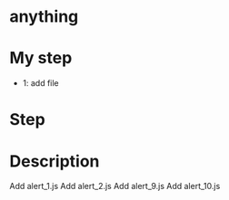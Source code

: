 # anything
# My step
- 1: add file

# Step
# Description
Add alert_1.js
Add alert_2.js
Add alert_9.js
Add alert_10.js